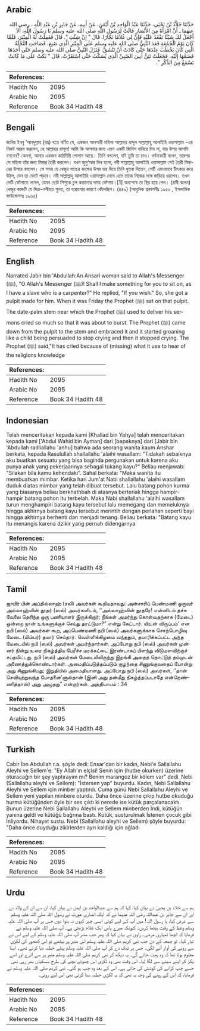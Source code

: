 ## Arabic


<div dir="rtl" lang="ar" style={{fontSize:'larger',backgroundColor:'#f8f9fa',padding:20}}>
حَدَّثَنَا خَلاَّدُ بْنُ يَحْيَى، حَدَّثَنَا عَبْدُ الْوَاحِدِ بْنُ أَيْمَنَ، عَنْ أَبِيهِ، عَنْ جَابِرِ بْنِ عَبْدِ اللَّهِ ـ رضى الله عنهما ـ أَنَّ امْرَأَةً مِنَ الأَنْصَارِ قَالَتْ لِرَسُولِ اللَّهِ صلى الله عليه وسلم يَا رَسُولَ اللَّهِ، أَلاَ أَجْعَلُ لَكَ شَيْئًا تَقْعُدُ عَلَيْهِ فَإِنَّ لِي غُلاَمًا نَجَّارًا‏.‏ قَالَ ‏"‏ إِنْ شِئْتِ ‏"‏‏.‏ قَالَ فَعَمِلَتْ لَهُ الْمِنْبَرَ، فَلَمَّا كَانَ يَوْمُ الْجُمُعَةِ قَعَدَ النَّبِيُّ صلى الله عليه وسلم عَلَى الْمِنْبَرِ الَّذِي صُنِعَ، فَصَاحَتِ النَّخْلَةُ الَّتِي كَانَ يَخْطُبُ عِنْدَهَا حَتَّى كَادَتْ أَنْ تَنْشَقَّ، فَنَزَلَ النَّبِيُّ صلى الله عليه وسلم حَتَّى أَخَذَهَا فَضَمَّهَا إِلَيْهِ، فَجَعَلَتْ تَئِنُّ أَنِينَ الصَّبِيِّ الَّذِي يُسَكَّتُ حَتَّى اسْتَقَرَّتْ‏.‏ قَالَ ‏"‏ بَكَتْ عَلَى مَا كَانَتْ تَسْمَعُ مِنَ الذِّكْرِ ‏"‏‏.‏
</div>
<div style={{backgroundColor:'#f8f9fa',padding:20, marginBottom: 10}}><table> <thead> <tr> <th>References:</th> <th></th> </tr> </thead> <tbody><tr><td>Hadith No</td><td>2095</td></tr><tr><td>Arabic No</td><td>2095</td></tr><tr><td>Reference</td><td>Book 34 Hadith 48</td></tr></tbody></table></div>

## Bengali


<div dir="ltr" lang="bn" style={{fontSize:'larger',backgroundColor:'#f8f9fa',padding:20}}>
জাবির ইবনু ‘আবদুল্লাহ (রাঃ) হতে বর্ণিত যে, একজন আনসারী মহিলা আল্লাহর রাসূল সাল্লাল্লাহু আলাইহি ওয়াসাল্লাম -এর নিকট আরয করলেন, হে আল্লাহর রাসূল! আমি কি আপনার জন্য এমন একটি জিনিস বানিয়ে দিব না, যার উপর আপনি বসবেন? কেননা, আমার একজন কাঠমিস্ত্রি গোলাম আছে। তিনি বললেন, যদি তুমি তা চাও। বর্ণনাকারী বলেন, তারপর সে মহিলা তাঁর জন্য মিম্বার তৈরী করলেন। যখন জুমু‘আর দিন হলো, নবী সাল্লাল্লাহু আলাইহি ওয়াসাল্লাম সেই তৈরী মিম্বারের উপরে বসলেন। সে সময় যে খেজুর গাছের কান্ডের উপর ভর দিয়ে তিনি খুতবা দিতেন, সেটি এমনভাবে চীৎকার করে উঠল, যেন তা ফেটে পড়বে। নবী সাল্লাল্লাহু আলাইহি ওয়াসাল্লাম নেমে এসে তাকে নিজের সঙ্গে জড়িয়ে ধরলেন। তখন সেটি ফোঁপাতে লাগল, যেমন ছোট শিশুকে চুপ করানোর সময় ফোঁপায়।[1] অবশেষে তা স্থির হয়ে গেল। (রাবী বলেন) খেজুর কান্ডটি যে যিক্র-নসীহত শুনত, তা হারানোর কারণে কেঁদেছিল। (৪৪৯) (আধুনিক প্রকাশনীঃ ১৯৫০ , ইসলামিক ফাউন্ডেশনঃ ১৯৬৫)
</div>
<div style={{backgroundColor:'#f8f9fa',padding:20, marginBottom: 10}}><table> <thead> <tr> <th>References:</th> <th></th> </tr> </thead> <tbody><tr><td>Hadith No</td><td>2095</td></tr><tr><td>Arabic No</td><td>2095</td></tr><tr><td>Reference</td><td>Book 34 Hadith 48</td></tr></tbody></table></div>

## English


<div dir="ltr" lang="en" style={{fontSize:'larger',backgroundColor:'#f8f9fa',padding:20}}>
Narrated Jabir bin 'Abdullah:An Ansari woman said to Allah's Messenger (ﷺ), "O Allah's Messenger (ﷺ)! Shall I make something for you to sit on, as I have a slave who is a carpenter?" He replied, "If you wish." So, she got a pulpit made for him. When it was Friday the Prophet (ﷺ) sat on that pulpit. The date-palm stem near which the Prophet (ﷺ) used to deliver his sermons cried so much so that it was about to burst. The Prophet (ﷺ) came down from the pulpit to the stem and embraced it and it started groaning like a child being persuaded to stop crying and then it stopped crying. The Prophet (ﷺ) said,"It has cried because of (missing) what it use to hear of the religions knowledge
</div>
<div style={{backgroundColor:'#f8f9fa',padding:20, marginBottom: 10}}><table> <thead> <tr> <th>References:</th> <th></th> </tr> </thead> <tbody><tr><td>Hadith No</td><td>2095</td></tr><tr><td>Arabic No</td><td>2095</td></tr><tr><td>Reference</td><td>Book 34 Hadith 48</td></tr></tbody></table></div>

## Indonesian


<div dir="ltr" lang="id" style={{fontSize:'larger',backgroundColor:'#f8f9fa',padding:20}}>
Telah menceritakan kepada kami [Khallad bin Yahya] telah menceritakan kepada kami ['Abdul Wahid bin Ayman] dari [bapaknya] dari [Jabir bin 'Abdullah radliallahu 'anhu] bahwa ada seorang wanita kaum Anshar berkata, kepada Rasulullah shallallahu 'alaihi wasallam: "Tidakah sebaiknya aku buatkan sesuatu yang bisa baginda pergunakan untuk karena aku punya anak yang pekerjaannya sebagai tukang kayu?" Beliau menjawab: "Silakan bila kamu kehendaki". Sahal berkata: "Maka wanita itu membuatkan mimbar. Ketika hari Jum'at Nabi shallallahu 'alaihi wasallam duduk diatas mimbar yang telah dibuat tersebut. Lalu batang pohon kurma yang biasanya beliau berkhathbah di atasnya berteriak hingga hampir-hampir batang pohon itu terbelah. Maka Nabi shallallahu 'alaihi wasallam turun menghampiri batang kayu tersebut lalu memegang dan memeluknya hingga akhirnya batang kayu tersebut merintih dengan perlahan seperti bayi hingga akhirnya berhenti dan menjadi tenang. Beliau berkata: "Batang kayu itu menangis karena dzikir yang pernah didengarnya
</div>
<div style={{backgroundColor:'#f8f9fa',padding:20, marginBottom: 10}}><table> <thead> <tr> <th>References:</th> <th></th> </tr> </thead> <tbody><tr><td>Hadith No</td><td>2095</td></tr><tr><td>Arabic No</td><td>2095</td></tr><tr><td>Reference</td><td>Book 34 Hadith 48</td></tr></tbody></table></div>

## Tamil


<div dir="ltr" lang="ta" style={{fontSize:'larger',backgroundColor:'#f8f9fa',padding:20}}>
ஜாபிர் பின் அப்தில்லாஹ் (ரலி) அவர்கள் கூறியதாவது: அன்சாரிப் பெண்மணி ஒருவர் அல்லாஹ்வின் தூதர் (ஸல்) அவர்களிடம், ‘‘அல்லாஹ்வின் தூதரே! என்னிடம் தச்சு வேலை தெரிந்த ஒரு பணியாளர் இருக்கிறார்; நீங்கள் அமர்ந்து கொள்வதற்காக (மேடை) ஒன்றை நான் உங்களுக்குச் செய்து தரட்டுமா?” என்று கேட்டார். யிஉன் விருப்பம்’ என நபி (ஸல்) அவர்கள் கூற, அப்பெண்மணி நபி (ஸல்) அவர்களுக்காக சொற்பொழிவு மேடை (மிம்பர்) தயார் செய்தார். வெள்ளிக்கிழமை வந்ததும், தயாரிக்கப்பட்ட அந்த மேடையில் நபி (ஸல்) அவர்கள் அமர்ந்தார்கள். அப்போது நபி (ஸல்) அவர்கள் முன்னர் நின்று உரை நிகழ்த்திய பேரீச்ச மரக்கட்டை இரண்டாகப் பிளந்து விடுமளவிற்குச் சப்தமிட்டது. நபி (ஸல்) அவர்கள் மேடையிலிருந்து இறங்கி அதைத் தொட்டுத் தம்முடன் அணைத்துக்கொண்டார்கள். அமைதிப்படுத்தப்படும் குழந்தை சிணுங்குவதைப் போன்று அது சிணுங்கியது; இறுதியில் அமைதியானது. அப்போது நபி (ஸல்) அவர்கள், ‘‘தான் செவியுற்றுவந்த போதனை’னால்தான் (இனி அது தன்மீது நிகழ்த்தப்படாதே என்றெண்ணித்தான்) அது அழுதது” என்றார்கள். அத்தியாயம் : 34
</div>
<div style={{backgroundColor:'#f8f9fa',padding:20, marginBottom: 10}}><table> <thead> <tr> <th>References:</th> <th></th> </tr> </thead> <tbody><tr><td>Hadith No</td><td>2095</td></tr><tr><td>Arabic No</td><td>2095</td></tr><tr><td>Reference</td><td>Book 34 Hadith 48</td></tr></tbody></table></div>

## Turkish


<div dir="ltr" lang="tr" style={{fontSize:'larger',backgroundColor:'#f8f9fa',padding:20}}>
Cabir İbn Abdullah r.a. şöyle dedi: Ensar'dan bir kadın, Nebi'e Sallallahu Aleyhi ve Sellem'e: "Ey Allah'ın elçisi! Senin için (hutbe okurken) üzerine oturacağın bir şey yaptırayım mı? Benim marangoz bir kölem var" dedi. Nebi (Sallallahu aleyhi ve Sellem): "İstersen yap" buyurdu. Kadın, Nebi Sallallahu Aleyhi ve Sellem için minber yaptırdı. Cuma günü Nebi Sallallahu Aleyhi ve Sellem yeni yapılan minbere oturdu. Daha önce üzerine çıkıp hutbe okuduğu hurma kütüğünden öyle bir ses çıktı ki nerede ise kütük parçalanacaktı. Bunun üzerine Nebi Sallallahu Aleyhi ve Sellem minberden İndi, kütüğün yanına geldi ve kütüğü bağrına bastı. Kütük, susturulmak İstenen çocuk gibi İnliyordu. Nihayet sustu. Nebi (Sallallahu aleyhi ve Sellem) şöyle buyurdu: "Daha önce duyduğu zikirlerden ayrı kaldığı için ağladı
</div>
<div style={{backgroundColor:'#f8f9fa',padding:20, marginBottom: 10}}><table> <thead> <tr> <th>References:</th> <th></th> </tr> </thead> <tbody><tr><td>Hadith No</td><td>2095</td></tr><tr><td>Arabic No</td><td>2095</td></tr><tr><td>Reference</td><td>Book 34 Hadith 48</td></tr></tbody></table></div>

## Urdu


<div dir="rtl" lang="ur" style={{fontSize:'larger',backgroundColor:'#f8f9fa',padding:20}}>
ہم سے خلاد بن یحییٰ نے بیان کیا، کہا کہ ہم سے عبدالواحد بن ایمن نے بیان کیا، ان سے ان کے والد نے اور ان سے جابر بن عبداللہ رضی اللہ عنہما نے کہ ایک انصاری عورت نے رسول اللہ صلی اللہ علیہ وسلم سے عرض کیا، یا رسول اللہ! میں آپ کے لیے کوئی ایسی چیز کیوں نہ بنوا دوں جس پر آپ صلی اللہ علیہ وسلم وعظ کے وقت بیٹھا کریں۔ کیونکہ میرے پاس ایک غلام بڑھئی ہے۔ آپ صلی اللہ علیہ وسلم نے فرمایا کہ اچھا تمہاری مرضی۔ راوی نے بیان کیا کہ پھر جب منبر آپ صلی اللہ علیہ وسلم کے لیے اس نے تیار کیا۔ تو جمعہ کے دن جب نبی کریم صلی اللہ علیہ وسلم اس منبر پر بیٹھے تو اس کھجور کی لکڑی سے رونے کی آواز آنے لگی۔ جس پر ٹیک دے کر آپ صلی اللہ علیہ وسلم پہلے خطبہ دیا کرتے تھے۔ ایسا معلوم ہوتا تھا کہ وہ پھٹ جائے گی۔ یہ دیکھ کر نبی کریم صلی اللہ علیہ وسلم منبر پر سے اترے اور اسے پکڑ کر اپنے سینے سے لگا لیا۔ اس وقت بھی وہ لکڑی اس چھوٹے بچے کی طرح سسکیاں بھر رہی تھی جسے چپ کرانے کی کوشش کی جاتی ہے۔ اس کے بعد وہ چپ ہو گئی۔ نبی کریم صلی اللہ علیہ وسلم نے فرمایا، کہ اس کے رونے کی وجہ یہ تھی کہ یہ لکڑی خطبہ سنا کرتی تھی اس لیے روئی۔
</div>
<div style={{backgroundColor:'#f8f9fa',padding:20, marginBottom: 10}}><table> <thead> <tr> <th>References:</th> <th></th> </tr> </thead> <tbody><tr><td>Hadith No</td><td>2095</td></tr><tr><td>Arabic No</td><td>2095</td></tr><tr><td>Reference</td><td>Book 34 Hadith 48</td></tr></tbody></table></div>